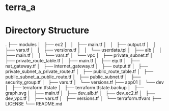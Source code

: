 # terra_a
# Directory Structure 
   .
├── modules
│   ├── ec2
│   │   ├── main.tf
│   │   ├── output.tf
│   │   ├── vars.tf
│   │   ├── versions.tf
│   │   └── userdata.tpl
│   ├── alb
│   │   ├── main.tf
│   │   └── vars.tf
│   └── vpc
│       ├── private_subnet.tf
│       ├── private_route_table.tf
│       ├── main.tf
│       ├── eip.tf
│       ├── nat_gateway.tf
│       ├── internet_gateway.tf
│       ├── output.tf
│       ├── private_subnet_a_private_route.tf
│       ├── public_route_table.tf
│       ├── public_subnet_a_public_route.tf
│       ├── public_subnet.tf
│       ├── security_group.tf
│       ├── vars.tf
│       └── versions.tf
├── app01
│   └── dev
│       ├── terraform.tfstate
│       ├── terraform.tfstate.backup
│       ├── graph.svg
│       ├── main.tf
│       ├── dev_alb.tf
│       ├── dev_ec2.tf
│       ├── dev_vpc.tf
│       ├── vars.tf
│       ├── versions.tf
│       └── terraform.tfvars
├── LICENSE
└── README.md




